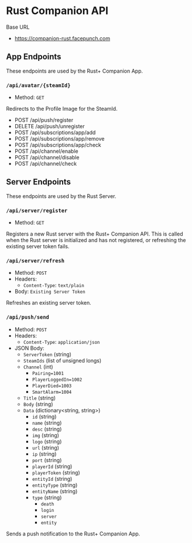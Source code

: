 # Rust Companion API

Base URL

- https://companion-rust.facepunch.com

## App Endpoints

These endpoints are used by the Rust+ Companion App.

### `/api/avatar/{steamId}`

- Method: `GET`

Redirects to the Profile Image for the SteamId.

- POST /api/push/register
- DELETE /api/push/unregister
- POST /api/subscriptions/app/add
- POST /api/subscriptions/app/remove
- POST /api/subscriptions/app/check
- POST /api/channel/enable
- POST /api/channel/disable
- POST /api/channel/check

## Server Endpoints

These endpoints are used by the Rust Server.

### `/api/server/register`

- Method: `GET`

Registers a new Rust server with the Rust+ Companion API. This is called when the Rust server is initialized and has not registered, or refreshing the existing server token fails.

### `/api/server/refresh`

- Method: `POST`
- Headers:
    - `Content-Type`: `text/plain`
- Body: `Existing Server Token`

Refreshes an existing server token.

### `/api/push/send`

- Method: `POST`
- Headers:
    - `Content-Type`: `application/json`
- JSON Body:
    - `ServerToken` (string)
    - `SteamIds` (list of unsigned longs)
    - `Channel` (int)
      - `Pairing=1001`
      - `PlayerLoggedIn=1002`
      - `PlayerDied=1003`
      - `SmartAlarm=1004`
    - `Title` (string)
    - `Body` (string)
    - `Data` (dictionary<string, string>)
        - `id` (string)
        - `name` (string)
        - `desc` (string)
        - `img` (string)
        - `logo` (string)
        - `url` (string)
        - `ip` (string)
        - `port` (string)
        - `playerId` (string)
        - `playerToken` (string)
        - `entityId` (string)
        - `entityType` (string)
        - `entityName` (string)
        - `type` (string)
            - `death`
            - `login`
            - `server`
            - `entity`

Sends a push notification to the Rust+ Companion App.
